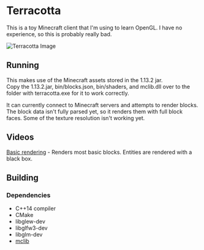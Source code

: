 # Terracotta
This is a toy Minecraft client that I'm using to learn OpenGL. I have no experience, so this is probably really bad.

![Terracotta Image](https://i.imgur.com/PIcgKa0.png)

## Running
This makes use of the Minecraft assets stored in the 1.13.2 jar.  
Copy the 1.13.2.jar, bin/blocks.json, bin/shaders, and mclib.dll over to the folder with terracotta.exe for it to work correctly.

It can currently connect to Minecraft servers and attempts to render blocks. The block data isn't fully parsed yet, so it renders them with full block faces. Some of the texture resolution isn't working yet.

## Videos
[Basic rendering](https://gfycat.com/WeepyIncredibleIrishwaterspaniel) - Renders most basic blocks. Entities are rendered with a black box.

## Building
### Dependencies
- C++14 compiler
- CMake
- libglew-dev
- libglfw3-dev
- libglm-dev
- [mclib](https://github.com/plushmonkey/mclib)
